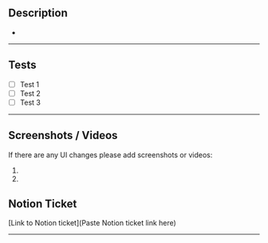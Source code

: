 ## Description

- 

---


## Tests

- [ ] Test 1
- [ ] Test 2
- [ ] Test 3

---

## Screenshots / Videos
If there are any UI changes please add screenshots or videos:

1.
2.

## Notion Ticket
[Link to Notion ticket](Paste Notion ticket link here)

---